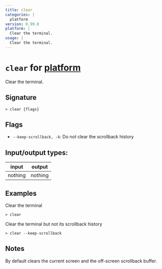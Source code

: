 ```yaml
---
title: clear
categories: |
  platform
version: 0.99.0
platform: |
  Clear the terminal.
usage: |
  Clear the terminal.
---
```

<!-- This file is automatically generated. Please edit the command in https://github.com/nushell/nushell instead. -->

# `clear` for [platform](/commands/categories/platform.md)

<div class='command-title'>Clear the terminal.</div>

## Signature

```> clear {flags} ```

## Flags

 -  `--keep-scrollback, -k`: Do not clear the scrollback history


## Input/output types:

| input   | output  |
| ------- | ------- |
| nothing | nothing |

## Examples

Clear the terminal
```nu
> clear

```

Clear the terminal but not its scrollback history
```nu
> clear --keep-scrollback

```

## Notes
By default clears the current screen and the off-screen scrollback buffer.